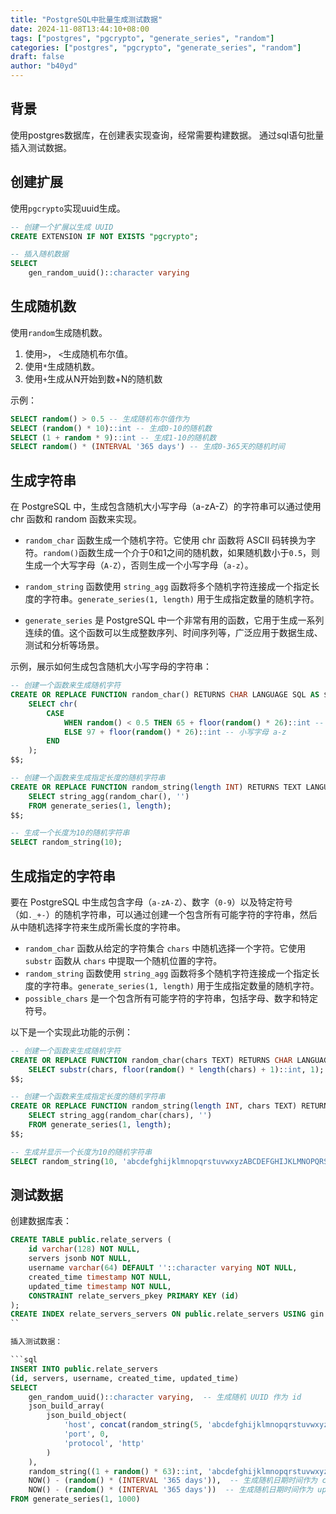 ```yaml
---
title: "PostgreSQL中批量生成测试数据"
date: 2024-11-08T13:44:10+08:00
tags: ["postgres", "pgcrypto", "generate_series", "random"]
categories: ["postgres", "pgcrypto", "generate_series", "random"]
draft: false
author: "b40yd"
---
```


## 背景

使用postgres数据库，在创建表实现查询，经常需要构建数据。 通过sql语句批量插入测试数据。

## 创建扩展

使用`pgcrypto`实现uuid生成。

```sql
-- 创建一个扩展以生成 UUID
CREATE EXTENSION IF NOT EXISTS "pgcrypto";

-- 插入随机数据
SELECT
    gen_random_uuid()::character varying

```

## 生成随机数

使用`random`生成随机数。

1. 使用`>`， `<`生成随机布尔值。
2. 使用`*`生成随机数。
3. 使用`+`生成从N开始到数+N的随机数

示例：

```sql
SELECT random() > 0.5 -- 生成随机布尔值作为
SELECT (random() * 10)::int -- 生成0-10的随机数
SELECT (1 + random * 9)::int -- 生成1-10的随机数
SELECT random() * (INTERVAL '365 days') -- 生成0-365天的随机时间
```


## 生成字符串

在 PostgreSQL 中，生成包含随机大小写字母（a-zA-Z）的字符串可以通过使用 chr 函数和 random 函数来实现。

- `random_char` 函数生成一个随机字符。它使用 chr 函数将 ASCII 码转换为字符。`random()`函数生成一个介于0和1之间的随机数，如果随机数小于`0.5`，则生成一个大写字母（`A-Z`），否则生成一个小写字母（`a-z`）。

- `random_string` 函数使用 `string_agg` 函数将多个随机字符连接成一个指定长度的字符串。`generate_series(1, length)` 用于生成指定数量的随机字符。

- `generate_series` 是 PostgreSQL 中一个非常有用的函数，它用于生成一系列连续的值。这个函数可以生成整数序列、时间序列等，广泛应用于数据生成、测试和分析等场景。

示例，展示如何生成包含随机大小写字母的字符串：

```sql
-- 创建一个函数来生成随机字符
CREATE OR REPLACE FUNCTION random_char() RETURNS CHAR LANGUAGE SQL AS $$
    SELECT chr(
        CASE
            WHEN random() < 0.5 THEN 65 + floor(random() * 26)::int -- 大写字母 A-Z
            ELSE 97 + floor(random() * 26)::int -- 小写字母 a-z
        END
    );
$$;

-- 创建一个函数来生成指定长度的随机字符串
CREATE OR REPLACE FUNCTION random_string(length INT) RETURNS TEXT LANGUAGE SQL AS $$
    SELECT string_agg(random_char(), '')
    FROM generate_series(1, length);
$$;

-- 生成一个长度为10的随机字符串
SELECT random_string(10);
```

## 生成指定的字符串

要在 PostgreSQL 中生成包含字母（`a-zA-Z`）、数字（`0-9`）以及特定符号（如`._+-`）的随机字符串，可以通过创建一个包含所有可能字符的字符串，然后从中随机选择字符来生成所需长度的字符串。

- `random_char` 函数从给定的字符集合 `chars` 中随机选择一个字符。它使用 `substr` 函数从 `chars` 中提取一个随机位置的字符。
- `random_string` 函数使用 `string_agg` 函数将多个随机字符连接成一个指定长度的字符串。`generate_series(1, length)` 用于生成指定数量的随机字符。
- `possible_chars` 是一个包含所有可能字符的字符串，包括字母、数字和特定符号。


以下是一个实现此功能的示例：

```sql
-- 创建一个函数来生成随机字符
CREATE OR REPLACE FUNCTION random_char(chars TEXT) RETURNS CHAR LANGUAGE SQL AS $$
    SELECT substr(chars, floor(random() * length(chars) + 1)::int, 1);
$$;

-- 创建一个函数来生成指定长度的随机字符串
CREATE OR REPLACE FUNCTION random_string(length INT, chars TEXT) RETURNS TEXT LANGUAGE SQL AS $$
    SELECT string_agg(random_char(chars), '')
    FROM generate_series(1, length);
$$;

-- 生成并显示一个长度为10的随机字符串
SELECT random_string(10, 'abcdefghijklmnopqrstuvwxyzABCDEFGHIJKLMNOPQRSTUVWXYZ0123456789._+-');
```

## 测试数据

创建数据库表：

```sql
CREATE TABLE public.relate_servers (
	id varchar(128) NOT NULL,
	servers jsonb NOT NULL,
	username varchar(64) DEFAULT ''::character varying NOT NULL,
	created_time timestamp NOT NULL,
	updated_time timestamp NOT NULL,
	CONSTRAINT relate_servers_pkey PRIMARY KEY (id)
);
CREATE INDEX relate_servers_servers ON public.relate_servers USING gin (servers);
``

插入测试数据：

```sql
INSERT INTO public.relate_servers
(id, servers, username, created_time, updated_time)
SELECT
    gen_random_uuid()::character varying,  -- 生成随机 UUID 作为 id
    json_build_array(
        json_build_object(
            'host', concat(random_string(5, 'abcdefghijklmnopqrstuvwxyzABCDEFGHIJKLMNOPQRSTUVWXYZ0123456789'), '.', 'com'),
            'port', 0,
            'protocol', 'http'
        )
    ),
    random_string((1 + random() * 63)::int, 'abcdefghijklmnopqrstuvwxyzABCDEFGHIJKLMNOPQRSTUVWXYZ0123456789._+-'),
    NOW() - (random() * (INTERVAL '365 days')),  -- 生成随机日期时间作为 created_time
    NOW() - (random() * (INTERVAL '365 days'))  -- 生成随机日期时间作为 updated_time
FROM generate_series(1, 1000)
```

